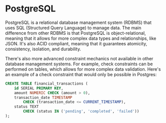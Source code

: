 # PostgreSQL

PostgreSQL is a relational database management system (RDBMS) that uses SQL (Structured Query Language) to manage data. The main difference from other RDBMS is that PostgreSQL is object-relational, meaning that it allows for more complex data types and relationships, like JSON. It's also ACID compliant, meaning that it guarantees atomicity, consistency, isolation, and durability.

There's also more advanced constraint mechanics not available in other database management systems. For example, check constraints can be performed on tables, which allows for more complex data validation. Here's an example of a check constraint that would only be possible in Postgres:

```sql
CREATE TABLE financial_transactions (
    id SERIAL PRIMARY KEY,
    amount NUMERIC CHECK (amount > 0),
    transaction_date TIMESTAMP 
        CHECK (transaction_date <= CURRENT_TIMESTAMP),
    status TEXT 
        CHECK (status IN ('pending', 'completed', 'failed'))
);
```